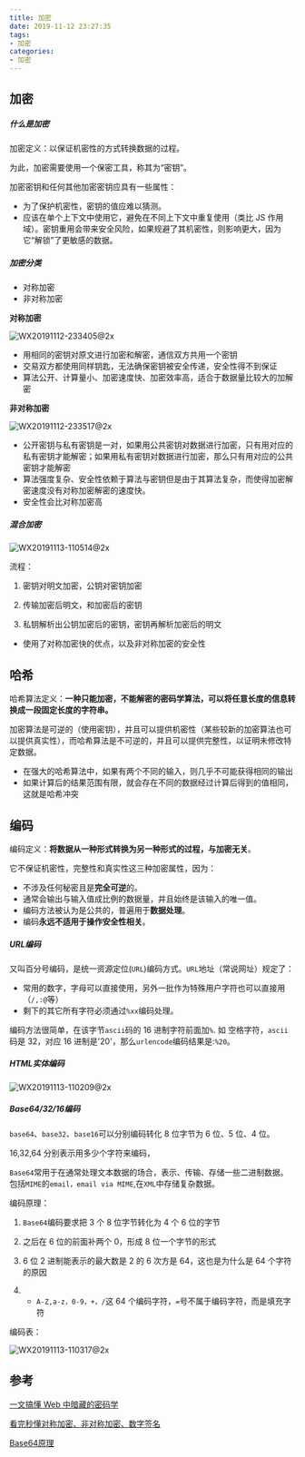 ```yaml
---
title: 加密
date: 2019-11-12 23:27:35
tags: 
- 加密
categories: 
- 加密
---
```


## 加密

##### 什么是加密

加密定义：以保证机密性的方式转换数据的过程。

为此，加密需要使用一个保密工具，称其为“密钥”。

加密密钥和任何其他加密密钥应具有一些属性：

- 为了保护机密性，密钥的值应难以猜测。
- 应该在单个上下文中使用它，避免在不同上下文中重复使用（类比 JS 作用域）。密钥重用会带来安全风险，如果规避了其机密性，则影响更大，因为它“解锁”了更敏感的数据。



##### 加密分类

- 对称加密
- 非对称加密



**对称加密**

![WX20191112-233405@2x](http://118.24.241.76/WX20191112-233405@2x.png)

- 用相同的密钥对原文进行加密和解密，通信双方共用一个密钥
- 交易双方都使用同样钥匙，无法确保密钥被安全传递，安全性得不到保证
- 算法公开、计算量小、加密速度快、加密效率高，适合于数据量比较大的加解密



**非对称加密**

![WX20191112-233517@2x](http://118.24.241.76/WX20191112-233517@2x.png)

- 公开密钥与私有密钥是一对，如果用公共密钥对数据进行加密，只有用对应的私有密钥才能解密；如果用私有密钥对数据进行加密，那么只有用对应的公共密钥才能解密
- 算法强度复杂、安全性依赖于算法与密钥但是由于其算法复杂，而使得加密解密速度没有对称加密解密的速度快。
- 安全性会比对称加密高



##### 混合加密

![WX20191113-110514@2x](http://118.24.241.76/WX20191113-110514@2x.png)

流程：

1. 密钥对明文加密，公钥对密钥加密

2. 传输加密后明文，和加密后的密钥

3. 私钥解析出公钥加密后的密钥，密钥再解析加密后的明文



- 使用了对称加密快的优点，以及非对称加密的安全性



## 哈希

哈希算法定义：**一种只能加密，不能解密的密码学算法，可以将任意长度的信息转换成一段固定长度的字符串。**

加密算法是可逆的（使用密钥），并且可以提供机密性（某些较新的加密算法也可以提供真实性），而哈希算法是不可逆的，并且可以提供完整性，以证明未修改特定数据。

- 在强大的哈希算法中，如果有两个不同的输入，则几乎不可能获得相同的输出
- 如果计算后的结果范围有限，就会存在不同的数据经过计算后得到的值相同，这就是哈希冲突



## 编码

编码定义：**将数据从一种形式转换为另一种形式的过程，与加密无关**。

它不保证机密性，完整性和真实性这三种加密属性，因为：

- 不涉及任何秘密且是**完全可逆**的。
- 通常会输出与输入值成比例的数据量，并且始终是该输入的唯一值。
- 编码方法被认为是公共的，普遍用于**数据处理**。
- 编码**永远不适用于操作安全性相关**。



##### URL编码

又叫百分号编码，是统一资源定位(`URL`)编码方式。`URL`地址（常说网址）规定了：

- 常用的数字，字母可以直接使用，另外一批作为特殊用户字符也可以直接用（`/,:@`等）
- 剩下的其它所有字符必须通过`%xx`编码处理。

编码方法很简单，在该字节`ascii`码的 16 进制字符前面加`%`. 如 空格字符，`ascii`码是 32，对应 16 进制是'20'，那么`urlencode`编码结果是:`%20`。



##### HTML实体编码

![WX20191113-110209@2x](http://118.24.241.76/WX20191113-110209@2x.png)



##### Base64/32/16编码

`base64`、`base32`、`base16`可以分别编码转化 8 位字节为 6 位、5 位、4 位。

16,32,64 分别表示用多少个字符来编码，

`Base64`常用于在通常处理文本数据的场合，表示、传输、存储一些二进制数据。包括`MIME`的`email，email via MIME`,在`XML`中存储复杂数据。

编码原理：

1. `Base64`编码要求把 3 个 8 位字节转化为 4 个 6 位的字节

2. 之后在 6 位的前面补两个 0，形成 8 位一个字节的形式

3. 6 位 2 进制能表示的最大数是 2 的 6 次方是 64，这也是为什么是 64 个字符的原因

4. - `A-Z,a-z，0-9，+，/`这 64 个编码字符，`=`号不属于编码字符，而是填充字符

编码表：

![WX20191113-110317@2x](http://118.24.241.76/WX20191113-110317@2x.png)





## 参考

[一文搞懂 Web 中暗藏的密码学](https://mp.weixin.qq.com/s/v2D0WC4zkTqB5PMXglxxpw)

[看完秒懂对称加密、非对称加密、数字签名](https://blog.51cto.com/yushiwh/2140113)

[Base64原理](https://juejin.im/post/5bd00c0251882577787451f4)